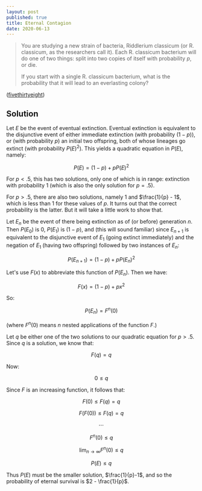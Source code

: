 ```yaml
---
layout: post
published: true
title: Eternal Contagion
date: 2020-06-13
---
```


>You are studying a new strain of bacteria, Riddlerium classicum (or R. classicum, as the researchers call it). Each R. classicum bacterium will do one of two things: split into two copies of itself with probability $p$, or die. 
>
>If you start with a single R. classicum bacterium, what is the probability that it will lead to an everlasting colony?

<!--more-->

([fivethirtyeight](https://fivethirtyeight.com/features/how-long-will-the-bacterial-colony-last/))

## Solution

Let $E$ be the event of eventual extinction. Eventual extinction is equivalent to the disjunctive event of either immediate extinction (with probability $(1-p)$), or (with probability $p$) an initial two offspring, both of whose lineages go extinct (with probability $P(E)^2$). This yields a quadratic equation in $P(E)$, namely:

$$P(E) = (1-p) + pP(E)^2$$

For $p < .5$, this has two solutions, only one of which is in range: extinction with probability $1$ (which is also the only solution for $p = .5$).

For $p>.5$, there are also two solutions, namely $1$ and $\frac{1}{p} - 1$, which is less than $1$ for these values of $p$. It turns out that the correct probability is the latter. But it will take a little work to show that.

Let $E_n$ be the event of there being extinction as of (or before) generation $n$. Then $P(E_0)$ is $0$, $P(E_1)$ is $(1-p)$, and (this will sound familiar) since $E_{n+1}$ is equivalent to the disjunctive event of $E_1$ (going extinct immediately) and the negation of $E_1$ (having two offspring) followed by two instances of $E_{n}$:

$$P(E_{n+1}) = (1-p) + pP(E_{n})^2$$

Let's use $F(x)$ to abbreviate this function of $P(E_n)$. Then we have:

$$F(x) = (1-p) + px^2$$

So:

$$P(E_n) = F^n(0)$$

(where $F^n(0)$ means $n$ nested applications of the function $F$.)

Let $q$ be either one of the two solutions to our quadratic equation for $p > .5$. Since $q$ is a solution, we know that:

$$F(q) = q$$

Now:

$$0 \leq q$$

Since $F$ is an increasing function, it follows that:

$$F(0) \leq F(q) = q$$

$$F(F(0)) \leq F(q) = q$$

$$\cdots$$

$$ F^n(0) \leq q $$

$$ \lim_{n \rightarrow \infty} F^n(0) \leq q$$

$$ P(E) \leq q $$

Thus $P(E)$ must be the smaller solution, $\frac{1}{p}-1$, and so the probability of eternal survival is $2 - \frac{1}{p}$.

<br>